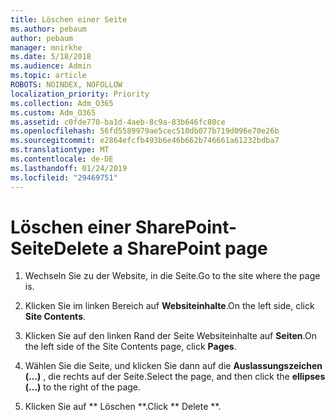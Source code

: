```yaml
---
title: Löschen einer Seite
ms.author: pebaum
author: pebaum
manager: mnirkhe
ms.date: 5/18/2018
ms.audience: Admin
ms.topic: article
ROBOTS: NOINDEX, NOFOLLOW
localization_priority: Priority
ms.collection: Adm_O365
ms.custom: Adm_O365
ms.assetid: c0fde770-ba1d-4aeb-8c9a-83b646fc80ce
ms.openlocfilehash: 56fd5589979ae5cec510db077b719d096e70e26b
ms.sourcegitcommit: e2864efcfb493b6e46b662b746661a61232bdba7
ms.translationtype: MT
ms.contentlocale: de-DE
ms.lasthandoff: 01/24/2019
ms.locfileid: "29469751"
---
```

# <a name="delete-a-sharepoint-page"></a><span data-ttu-id="8c829-102">Löschen einer SharePoint-Seite</span><span class="sxs-lookup"><span data-stu-id="8c829-102">Delete a SharePoint page</span></span>

1. <span data-ttu-id="8c829-103">Wechseln Sie zu der Website, in die Seite.</span><span class="sxs-lookup"><span data-stu-id="8c829-103">Go to the site where the page is.</span></span>
    
2. <span data-ttu-id="8c829-104">Klicken Sie im linken Bereich auf **Websiteinhalte**.</span><span class="sxs-lookup"><span data-stu-id="8c829-104">On the left side, click **Site Contents**.</span></span> 
    
3. <span data-ttu-id="8c829-105">Klicken Sie auf den linken Rand der Seite Websiteinhalte auf **Seiten**.</span><span class="sxs-lookup"><span data-stu-id="8c829-105">On the left side of the Site Contents page, click **Pages**.</span></span> 
    
4. <span data-ttu-id="8c829-106">Wählen Sie die Seite, und klicken Sie dann auf die **Auslassungszeichen (...)** , die rechts auf der Seite.</span><span class="sxs-lookup"><span data-stu-id="8c829-106">Select the page, and then click the **ellipses (...)** to the right of the page.</span></span> 
    
5. <span data-ttu-id="8c829-107">Klicken Sie auf \*\* Löschen \*\*.</span><span class="sxs-lookup"><span data-stu-id="8c829-107">Click \*\* Delete \*\*.</span></span> 
    

